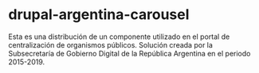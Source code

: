 # drupal-argentina-carousel
Esta es una distribución de un componente utilizado en el portal de centralización de organismos públicos. Solución creada por la Subsecretaría de Gobierno Digital de la República Argentina en el periodo 2015-2019.
